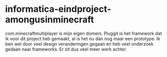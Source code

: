 # informatica-eindproject-amongusinminecraft

com.minecraftmultiplayer is mijn eigen domein. Pluggit is het framework dat ik voor dit project heb gemaakt, al is het nu dan nog maar een prototype. Ik ben wel door veel design veranderingen gegaan en heb veel onderzoek gedaan naar frameworks. Er zit dus veel meer werk achter.

